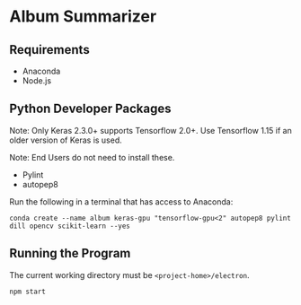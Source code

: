 # Album Summarizer
## Requirements
- Anaconda
- Node.js

## Python Developer Packages
Note: Only Keras 2.3.0+ supports Tensorflow 2.0+. Use Tensorflow 1.15 if an older version of Keras is used.

Note: End Users do not need to install these.
- Pylint
- autopep8

Run the following in a terminal that has access to Anaconda:
```
conda create --name album keras-gpu "tensorflow-gpu<2" autopep8 pylint dill opencv scikit-learn --yes
```

## Running the Program
The current working directory must be `<project-home>/electron`.
```
npm start
```
